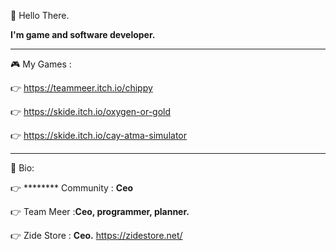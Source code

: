👋 Hello There.

**I'm game and software developer.**

----------------------------------------------

🎮 My Games : 

👉 https://teammeer.itch.io/chippy 

👉 https://skide.itch.io/oxygen-or-gold 

👉 https://skide.itch.io/cay-atma-simulator

-----------------------------------------------

👤 Bio:

👉 ******** Community : **Ceo**

👉 Team Meer :**Ceo, programmer, planner.**

👉 Zide Store : **Ceo.**   https://zidestore.net/

